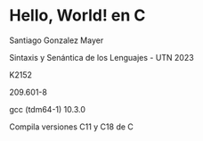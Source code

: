 # Hello, World! en C

Santiago Gonzalez Mayer

Sintaxis y Senántica de los Lenguajes - UTN 2023 

K2152 

209.601-8

gcc (tdm64-1) 10.3.0

Compila versiones C11 y C18 de C
